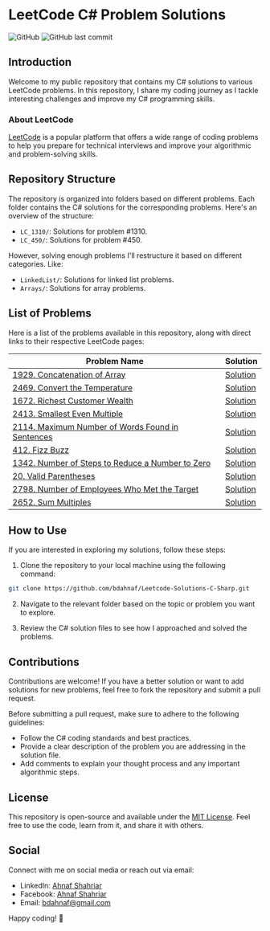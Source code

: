 # LeetCode C# Problem Solutions

![GitHub](https://img.shields.io/github/license/bdahnaf/Leetcode-Solutions-C-Sharp)
![GitHub last commit](https://img.shields.io/github/last-commit/bdahnaf/Leetcode-Solutions-C-Sharp)

## Introduction

Welcome to my public repository that contains my C# solutions to various LeetCode problems. In this repository, I share my coding journey as I tackle interesting challenges and improve my C# programming skills.

### About LeetCode

[LeetCode](https://leetcode.com/) is a popular platform that offers a wide range of coding problems to help you prepare for technical interviews and improve your algorithmic and problem-solving skills.

## Repository Structure

The repository is organized into folders based on different problems. Each folder contains the C# solutions for the corresponding problems. Here's an overview of the structure:

- `LC_1310/`: Solutions for problem #1310.
- `LC_450/`: Solutions for problem #450.

However, solving enough problems I'll restructure it based on different categories. Like:
- `LinkedList/`: Solutions for linked list problems.
- `Arrays/`: Solutions for array problems.

## List of Problems

Here is a list of the problems available in this repository, along with direct links to their respective LeetCode pages:

| Problem Name                                  | Solution                                    | 
|-----------------------------------------------|---------------------------------------------------|
| [1929. Concatenation of Array](https://leetcode.com/problems/concatenation-of-array/) | [Solution](https://github.com/bdahnaf/Leetcode-Solutions-C-Sharp/tree/main/LC_1929)
| [2469. Convert the Temperature](https://leetcode.com/problems/convert-the-temperature) | [Solution](https://github.com/bdahnaf/Leetcode-Solutions-C-Sharp/tree/main/LC_2469)
| [1672. Richest Customer Wealth](https://leetcode.com/problems/richest-customer-wealth) | [Solution](https://github.com/bdahnaf/Leetcode-Solutions-C-Sharp/tree/main/LC_1672)
| [2413. Smallest Even Multiple](https://leetcode.com/problems/smallest-even-multiple) | [Solution](https://github.com/bdahnaf/Leetcode-Solutions-C-Sharp/tree/main/LC_2413)
| [2114. Maximum Number of Words Found in Sentences](https://leetcode.com/problems/maximum-number-of-words-found-in-sentences) | [Solution](https://github.com/bdahnaf/Leetcode-Solutions-C-Sharp/tree/main/LC_2114)
| [412. Fizz Buzz](https://leetcode.com/problems/fizz-buzz/) | [Solution](https://github.com/bdahnaf/Leetcode-Solutions-C-Sharp/tree/main/LC_412)
| [1342. Number of Steps to Reduce a Number to Zero](https://leetcode.com/problems/number-of-steps-to-reduce-a-number-to-zero/) | [Solution](https://github.com/bdahnaf/Leetcode-Solutions-C-Sharp/tree/main/LC_1342)
| [20. Valid Parentheses](https://leetcode.com/problems/valid-parentheses/) | [Solution](https://github.com/bdahnaf/Leetcode-Solutions-C-Sharp/tree/main/LC_20)
| [2798. Number of Employees Who Met the Target](https://leetcode.com/problems/number-of-employees-who-met-the-target/) | [Solution](https://github.com/bdahnaf/Leetcode-Solutions-C-Sharp/tree/main/LC_2798)
| [2652. Sum Multiples](https://leetcode.com/problems/sum-multiples/) | [Solution](https://github.com/bdahnaf/Leetcode-Solutions-C-Sharp/tree/main/LC_2652)

## How to Use

If you are interested in exploring my solutions, follow these steps:

1. Clone the repository to your local machine using the following command:

```bash
git clone https://github.com/bdahnaf/Leetcode-Solutions-C-Sharp.git
```

2. Navigate to the relevant folder based on the topic or problem you want to explore.

3. Review the C# solution files to see how I approached and solved the problems.

## Contributions

Contributions are welcome! If you have a better solution or want to add solutions for new problems, feel free to fork the repository and submit a pull request.

Before submitting a pull request, make sure to adhere to the following guidelines:

- Follow the C# coding standards and best practices.
- Provide a clear description of the problem you are addressing in the solution file.
- Add comments to explain your thought process and any important algorithmic steps.

## License

This repository is open-source and available under the [MIT License](LICENSE). Feel free to use the code, learn from it, and share it with others.

## Social

Connect with me on social media or reach out via email:

- LinkedIn: [Ahnaf Shahriar](https://www.linkedin.com/in/bdsakib/)
- Facebook: [Ahnaf Shahriar](https://www.facebook.com/bdsakib/)
- Email: [bdahnaf@gmail.com](mailto:bdahnaf@gmail.com)

Happy coding! :rocket:
